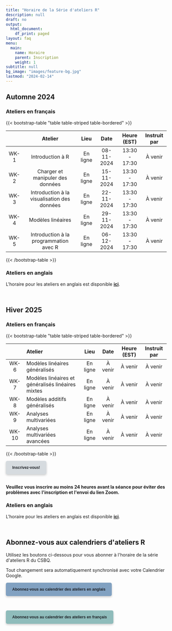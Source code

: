 ```yaml
---
title: "Horaire de la Série d'ateliers R"
description: null
draft: no
output:
  html_document:
    df_print: paged
layout: faq
menu:
  main:
    name: Horaire
    parent: Inscription
    weight: 1
subtitle: null
bg_image: "images/feature-bg.jpg"
lastmod: "2024-02-14"
---
```


## Automne 2024

### Ateliers en français

{{< bootstrap-table "table table-striped table-bordered" >}}

|      |                   Atelier                   |   Lieu   |    Date    |  Heure (EST)  | Instruit par |
|:----------:|:----------:|:----------:|:----------:|:----------:|:----------:|
| WK-1 |              Introduction à R               | En ligne | 08-11-2024 | 13:30 - 17:30 |   À venir    |
| WK-2 |      Charger et manipuler des données       | En ligne | 15-11-2024 | 13:30 - 17:30 |   À venir    |
| WK-3 | Introduction à la visualisation des données | En ligne | 22-11-2024 | 13:30 - 17:30 |   À venir    |
| WK-4 |              Modèles linéaires              | En ligne | 29-11-2024 | 13:30 - 17:30 |   À venir    |
| WK-5 |   Introduction à la programmation avec R    | En ligne | 06-12-2024 | 13:30 - 17:30 |   À venir    |

{{< /bootstrap-table >}}

### Ateliers en anglais

L'horaire pour les ateliers en anglais est disponible [**ici**](/schedule/#fall-2024).

<br />

## Hiver 2025

### Ateliers en français

{{< bootstrap-table "table table-striped table-bordered" >}}

|       | Atelier                                           |   Lieu   |  Date   | Heure (EST) | Instruit par |
|:---------:|:----------------|:---------:|:---------:|:---------:|:---------:|
| WK-6  | Modèles linéaires généralisés                     | En ligne | À venir |   À venir   |   À venir    |
| WK-7  | Modèles linéaires et généralisés linéaires mixtes | En ligne | À venir |   À venir   |   À venir    |
| WK-8  | Modèles additifs généralisés                      | En ligne | À venir |   À venir   |   À venir    |
| WK-9  | Analyses multivariées                             | En ligne | À venir |   À venir   |   À venir    |
| WK-10 | Analyses multivariées avancées                    | En ligne | À venir |   À venir   |   À venir    |

{{< /bootstrap-table >}}



<div class="default">
     <a href="/fr/registration" class="cta btn-yellow" style="background-color: #D6DBDF; font-size: 12px; font-family: Helvetica, Arial, sans-serif; font-weight:bold; text-decoration: none; padding: 14px 20px; color: #1D2025; border-radius: 5px; display:inline-block; mso-padding-alt:0; box-shadow:0 3px 6px rgba(0,0,0,.2);"><!--[if mso]><i style="letter-spacing: 25px;mso-font-width:-100%;mso-text-raise:30pt"> </i><![endif]--><span style="mso-text-raise:15pt;">Inscrivez-vous!</span><!--[if mso]><i style="letter-spacing: 25px;mso-font-width:-100%"> </i><![endif]--></a>
</div>

<br>

**Veuillez vous inscrire au moins 24 heures avant la séance pour éviter des problèmes avec l'inscription et l'envoi du lien Zoom.**

### Ateliers en anglais

L'horaire pour les ateliers en anglais est disponible [**ici**](/schedule/#winter-2025).

<br />

## Abonnez-vous aux calendriers d'ateliers R

Utilisez les boutons ci-dessous pour vous abonner à l'horaire de la série d'ateliers R du CSBQ.

Tout changement sera automatiquement synchronisé avec votre Calendrier Google.

<div class="default">
     <a href="https://calendar.google.com/calendar/u/4?cid=NXFkbDJzOHQyamV0MWt0b29oaWkzdHBhdG9AZ3JvdXAuY2FsZW5kYXIuZ29vZ2xlLmNvbQ" class="cta btn-yellow" style="background-color: #81A1C1; font-size: 12px; font-family: Helvetica, Arial, sans-serif; font-weight:bold; text-decoration: none; padding: 14px 20px; color: #1D2025; border-radius: 5px; display:inline-block; mso-padding-alt:0; box-shadow:0 3px 6px rgba(0,0,0,.2);"><!--[if mso]><i style="letter-spacing: 25px;mso-font-width:-100%;mso-text-raise:30pt"> </i><![endif]--><span style="mso-text-raise:15pt;">Abonnez-vous au calendrier des ateliers en anglais</span><!--[if mso]><i style="letter-spacing: 25px;mso-font-width:-100%"> </i><![endif]--></a>
</div>

<br> <div class="default"> <a href="https://calendar.google.com/calendar/u/4?cid=Y2djaHBpMGRnMzFoNjc5bXQ0dGtycDM2MzhAZ3JvdXAuY2FsZW5kYXIuZ29vZ2xlLmNvbQ" class="cta btn-yellow" style="background-color: #8FBCBB; font-size: 12px; font-family: Helvetica, Arial, sans-serif; font-weight:bold; text-decoration: none; padding: 14px 20px; color: #1D2025; border-radius: 5px; display:inline-block; mso-padding-alt:0; box-shadow:0 3px 6px rgba(0,0,0,.2);"><!--[if mso]><i style="letter-spacing: 25px;mso-font-width:-100%;mso-text-raise:30pt"> </i><![endif]--><span style="mso-text-raise:15pt;">Abonnez-vous au calendrier des ateliers en français</span><!--[if mso]><i style="letter-spacing: 25px;mso-font-width:-100%"> </i><![endif]--></a>
